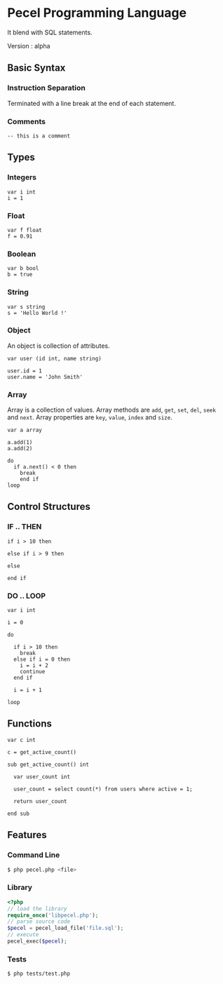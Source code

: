 # Pecel Programming Language

It blend with SQL statements.

Version : alpha

## Basic Syntax

### Instruction Separation

Terminated with a line break at the end of each statement.

### Comments

```
-- this is a comment
```

## Types

### Integers

```
var i int
i = 1
```

### Float

```
var f float
f = 0.91
```

### Boolean

```
var b bool
b = true
```

### String

```
var s string
s = 'Hello World !'
```

### Object

An object is collection of attributes.

```
var user (id int, name string)

user.id = 1
user.name = 'John Smith'
```

### Array

Array is a collection of values.
Array methods are `add`, `get`, `set`, `del`, `seek` and `next`.
Array properties are `key`, `value`, `index` and `size`.

```
var a array

a.add(1)
a.add(2)

do
  if a.next() < 0 then
    break
	end if
loop
```

## Control Structures

### IF .. THEN 

```
if i > 10 then

else if i > 9 then

else

end if
```

### DO .. LOOP

```
var i int

i = 0

do

  if i > 10 then
    break
  else if i = 0 then
    i = i + 2
    continue
  end if

  i = i + 1

loop
```

## Functions

```
var c int

c = get_active_count()

sub get_active_count() int

  var user_count int

  user_count = select count(*) from users where active = 1;

  return user_count

end sub
```

## Features

### Command Line

```sh
$ php pecel.php <file>
```

### Library

```php
<?php
// load the library
require_once('libpecel.php');
// parse source code
$pecel = pecel_load_file('file.sql');
// execute
pecel_exec($pecel);
```

### Tests

```sh
$ php tests/test.php
```

